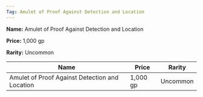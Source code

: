```yaml
---
Tag: Amulet of Proof Against Detection and Location
---
```


**Name:** Amulet of Proof Against Detection and Location

**Price:** 1,000 gp

**Rarity:** Uncommon

| Name     | Price     | Rarity     |
| -------- | --------- | ---------- |
| Amulet of Proof Against Detection and Location | 1,000 gp | Uncommon |
